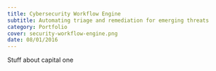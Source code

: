 ```yaml
---
title: Cybersecurity Workflow Engine
subtitle: Automating triage and remediation for emerging threats
category: Portfolio
cover: security-workflow-engine.png
date: 08/01/2016
---
```


Stuff about capital one
